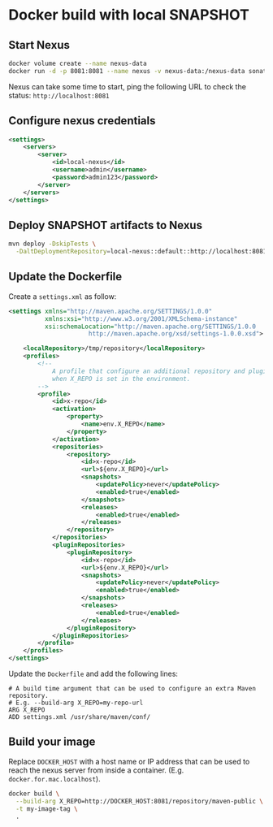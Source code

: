 # Docker build with local SNAPSHOT

## Start Nexus

```bash
docker volume create --name nexus-data
docker run -d -p 8081:8081 --name nexus -v nexus-data:/nexus-data sonatype/nexus3
```

Nexus can take some time to start, ping the following URL to check the status:
 `http://localhost:8081`

## Configure nexus credentials

```xml
<settings>
    <servers>
        <server>
            <id>local-nexus</id>
            <username>admin</username>
            <password>admin123</password>
        </server>
    </servers>
</settings>
```

## Deploy SNAPSHOT artifacts to Nexus

```bash
mvn deploy -DskipTests \
  -DaltDeploymentRepository=local-nexus::default::http://localhost:8081/repository/maven-snapshots
```

## Update the Dockerfile

Create a `settings.xml` as follow:

```xml
<settings xmlns="http://maven.apache.org/SETTINGS/1.0.0"
          xmlns:xsi="http://www.w3.org/2001/XMLSchema-instance"
          xsi:schemaLocation="http://maven.apache.org/SETTINGS/1.0.0
                      http://maven.apache.org/xsd/settings-1.0.0.xsd">

    <localRepository>/tmp/repository</localRepository>
    <profiles>
        <!--
            A profile that configure an additional repository and pluginRepository
            when X_REPO is set in the environment.
        -->
        <profile>
            <id>x-repo</id>
            <activation>
                <property>
                    <name>env.X_REPO</name>
                </property>
            </activation>
            <repositories>
                <repository>
                    <id>x-repo</id>
                    <url>${env.X_REPO}</url>
                    <snapshots>
                        <updatePolicy>never</updatePolicy>
                        <enabled>true</enabled>
                    </snapshots>
                    <releases>
                        <enabled>true</enabled>
                    </releases>
                </repository>
            </repositories>
            <pluginRepositories>
                <pluginRepository>
                    <id>x-repo</id>
                    <url>${env.X_REPO}</url>
                    <snapshots>
                        <updatePolicy>never</updatePolicy>
                        <enabled>true</enabled>
                    </snapshots>
                    <releases>
                        <enabled>true</enabled>
                    </releases>
                </pluginRepository>
            </pluginRepositories>
        </profile>
    </profiles>
</settings>
```

Update the `Dockerfile` and add the following lines:

```
# A build time argument that can be used to configure an extra Maven repository.
# E.g. --build-arg X_REPO=my-repo-url
ARG X_REPO
ADD settings.xml /usr/share/maven/conf/
```

## Build your image

Replace `DOCKER_HOST` with a host name or IP address that can be used to reach
 the nexus server from inside a container. (E.g. `docker.for.mac.localhost`).

```bash
docker build \
  --build-arg X_REPO=http://DOCKER_HOST:8081/repository/maven-public \
  -t my-image-tag \
  .
```
